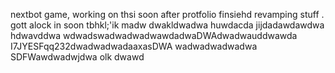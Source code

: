 nextbot game, working on thsi soon after protfolio finsiehd revamping stuff
.
gott alock in soon tbhkl;'ik
madw
dwakldwadwa
huwdacda
jijdadawdawdwa hdwavddwa
wdwadswadwadwadwawdadwaDWAdwadwauddwawda
I7JYESFqq232dwadwadwadaaxasDWA
wadwadwadwadwa
SDFWawdwadwjdwa
olk
dwawd
